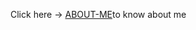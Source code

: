 <p>Click here -> <a href=https://hanzalaghayasabbasi.github.io/about-me/>ABOUT-ME</a>to know about me 
